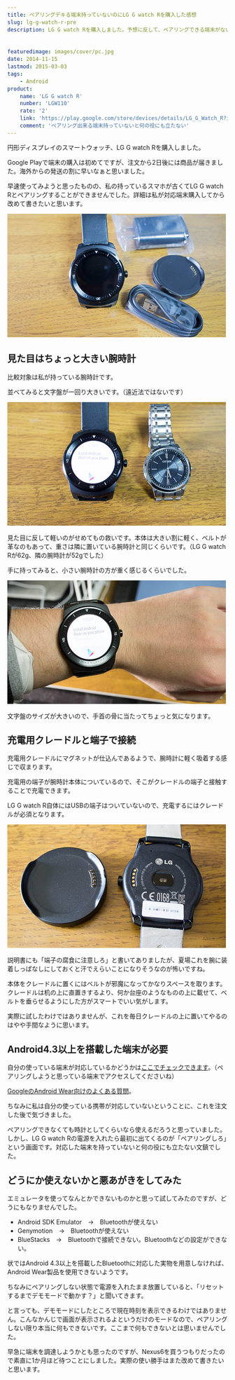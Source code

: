 ```yaml
---
title: ペアリングデキる端末持っていないのにLG G watch Rを購入した感想
slug: lg-g-watch-r-pre
description: LG G watch Rを購入しました。予想に反して、ペアリングできる端末がないと何もできない端末でした。とりあえず腕にはめてみましたが、見た目が大きい割に軽いので、長時間つけていても苦にはならないかもしれないなと感じました。


featuredimage: images/cover/pc.jpg
date: 2014-11-15
lastmod: 2015-03-03
tags: 
    - Android
product:
    name: 'LG G watch R'
    number: 'LGW110'
    rate: '2'
    link: 'https://play.google.com/store/devices/details/LG_G_Watch_R?id=lg_g_watch_r_black'
    comment: 'ペアリング出来る端末持っていないと何の役にも立たない'
---
```


円形ディスプレイのスマートウォッチ、LG G watch Rを購入しました。

Google Playで端末の購入は初めてですが、注文から2日後には商品が届きました。海外からの発送の割に早いなぁと思いました。

早速使ってみようと思ったものの、私の持っているスマホが古くてLG G watch Rとペアリングすることができませんでした。詳細は私が対応端末購入してから改めて書きたいと思います。

![LG G watch R内容物一覧](1ea9cbbbfb2451919f57948e07ab82d2.jpg)


## 見た目はちょっと大きい腕時計


比較対象は私が持っている腕時計です。

並べてみると文字盤が一回り大きいです。（遠近法ではないです）

![LG G watch R手持ちの腕時計と大きさの比較](9e158aaffb7044f9eba78bd4ac8dc779.jpg)

見た目に反して軽いのがせめてもの救いです。本体は大きい割に軽く、ベルトが革なのもあって、重さは隣に置いている腕時計と同じくらいです。（LG G watch Rが62g、隣の腕時計が52gでした）

手に持ってみると、小さい腕時計の方が重く感じるくらいでした。

![LG G watch Rをつけたところ](62b75f084ace09c95a5fd86299be4a48.jpg)

文字盤のサイズが大きいので、手首の骨に当たってちょっと気になります。


## 充電用クレードルと端子で接続


充電用クレードルにマグネットが仕込んであるようで、腕時計に軽く吸着する感じで収まります。

充電用の端子が腕時計本体についているので、そこがクレードルの端子と接触することで充電できます。

LG G watch R自体にはUSBの端子はついていないので、充電するにはクレードルが必須となります。

![充電用クレードルと充電端子](8d1545464251a19400efeb9c96fe5c0d.jpg)

説明書にも「端子の腐食に注意しろ」と書いてありましたが、夏場これを腕に装着しっぱなしにしておくと汗でえらいことになりそうなのが怖いですね。

本体をクレードルに置くにはベルトが邪魔になってかなりスペースを取ります。クレードルは机の上に直置きするより、何か台座のようなものの上に載せて、ベルトを垂らせるようにした方がスマートでいい気がします。

実際に試したわけではありませんが、これを毎日クレードルの上に置いてやるのはやや手間なように思います。


## Android4.3以上を搭載した端末が必要


自分の使っている端末が対応しているかどうかは<a href="https://g.co/WearCheck">ここでチェックできます</a>。（ペアリングしようと思っている端末でアクセスしてくださいね）

<a href="https://support.google.com/androidwear/answer/6056390?hl=ja">GoogleのAndroid Wear向けのよくある質問</a>。

ちなみに私は自分の使っている携帯が対応していないということに、これを注文した後で気づきました。

ペアリングできなくても時計としてくらいなら使えるだろうと思っていました。しかし、LG G watch Rの電源を入れたら最初に出てくるのが「ペアリングしろ」という画面です。対応した端末を持っていないと何の役にも立たない文鎮でした。


## どうにか使えないかと悪あがきをしてみた


エミュレータを使ってなんとかできないものかと思って試してみたのですが、どうにもなりませんでした。

<ul>
<li>Android SDK Emulator　→　Bluetoothが使えない</li>
<li>Genymotion　→　Bluetoothが使えない</li>
<li>BlueStacks　→　Bluetoothで接続できない。Bluetoothなどの設定ができない。</li>
</ul>

状ではAndroid 4.3以上を搭載したBluetoothに対応した実物を用意しなければ、Android Wear製品を使用できないようです。

ちなみにペアリングしない状態で電源を入れたまま放置していると、「リセットするまでデモモードで動かす？」と聞いてきます。

と言っても、デモモードにしたところで現在時刻を表示できるわけではありません。こんなかんじで画面が表示されるよというだけのモードなので、ペアリングしない限り本当に何もできないです。ここまで何もできないとは思いませんでした。

早急に端末を調達しようかとも思ったのですが、Nexus6を買うつもりだったので素直に1か月ほど待つことにしました。実際の使い勝手はまた改めて書きたいと思います。


  